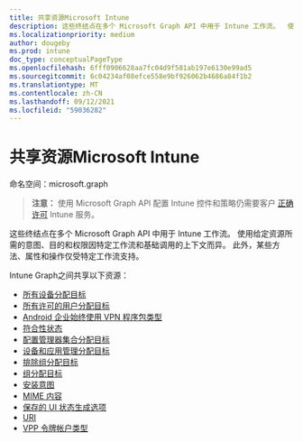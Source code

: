 ```yaml
---
title: 共享资源Microsoft Intune
description: 这些终结点在多个 Microsoft Graph API 中用于 Intune 工作流。  使用给定资源所需的意图、目的和权限因特定工作流和基础调用的上下文而异。  此外，某些方法、属性和操作仅受特定工作流支持。
ms.localizationpriority: medium
author: dougeby
ms.prod: intune
doc_type: conceptualPageType
ms.openlocfilehash: 6fff0906628aa7fc04d9f581ab197e6130e99ad5
ms.sourcegitcommit: 6c04234af08efce558e9bf926062b4686a84f1b2
ms.translationtype: MT
ms.contentlocale: zh-CN
ms.lasthandoff: 09/12/2021
ms.locfileid: "59036282"
---
```

# <a name="shared-resources-in-microsoft-intune"></a>共享资源Microsoft Intune

命名空间：microsoft.graph

> **注意：** 使用 Microsoft Graph API 配置 Intune 控件和策略仍需要客户 [正确许可](https://www.microsoft.com/en-us/cloud-platform/microsoft-intune-pricing) Intune 服务。

这些终结点在多个 Microsoft Graph API 中用于 Intune 工作流。  使用给定资源所需的意图、目的和权限因特定工作流和基础调用的上下文而异。  此外，某些方法、属性和操作仅受特定工作流支持。

Intune Graph之间共享以下资源：  

- [所有设备分配目标](intune-shared-alldevicesassignmenttarget.md)
- [所有许可的用户分配目标](intune-shared-alllicensedusersassignmenttarget.md)
- [Android 企业始终使用 VPN 程序包类型](intune-shared-androidenterprisealwaysonvpnpackagetype.md)
- [符合性状态](intune-shared-compliancestatus.md)
- [配置管理器集合分配目标](intune-shared-configurationmanagercollectionassignmenttarget.md)
- [设备和应用管理分配目标](intune-shared-deviceandappmanagementassignmenttarget.md)
- [排除组分配目标](intune-shared-exclusiongroupassignmenttarget.md)
- [组分配目标](intune-shared-groupassignmenttarget.md)
- [安装意图](intune-shared-installintent.md)
- [MIME 内容](intune-shared-mimecontent.md)
- [保存的 UI 状态生成选项](intune-shared-saveduistategenerationoptions.md)
- [URI](intune-shared-uri.md)
- [VPP 令牌帐户类型](intune-shared-vpptokenaccounttype.md)
